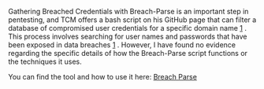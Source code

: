 Gathering Breached Credentials with Breach-Parse is an important step in pentesting, and TCM offers a bash script on his GitHub page that can filter a database of compromised user credentials for a specific domain name [1](https://aojanzen.github.io/blog/html/2022/05/29/gatheringbreachedcredentials.html) . This process involves searching for user names and passwords that have been exposed in data breaches [1](https://aojanzen.github.io/blog/html/2022/05/29/gatheringbreachedcredentials.html) . However, I have found no evidence regarding the specific details of how the Breach-Parse script functions or the techniques it uses.

You can find the tool and how to use it here: [Breach Parse](https://github.com/hmaverickadams/breach-parse)

